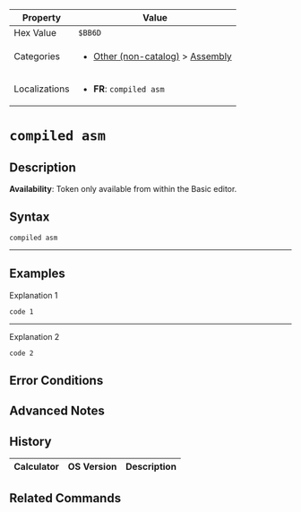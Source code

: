 | Property      | Value |
|---------------|-------|
| Hex Value     | `$BB6D`|
| Categories    | <ul><li>[Other (non-catalog)](<../categories/Other (non-catalog).md>) > [Assembly](<../categories/Other (non-catalog).md#Assembly>)</li></ul> |
| Localizations | <ul><li><b>FR</b>: `compiled asm`</li></ul> |

# `compiled asm`

## Description



<b>Availability</b>: Token only available from within the Basic editor.

## Syntax
`compiled asm`

<hr>

## Examples

Explanation 1
```ti-basic
code 1
```
---
Explanation 2
```ti-basic
code 2
```

## Error Conditions


## Advanced Notes


## History
| Calculator | OS Version | Description |
|------------|------------|-------------|

## Related Commands

    